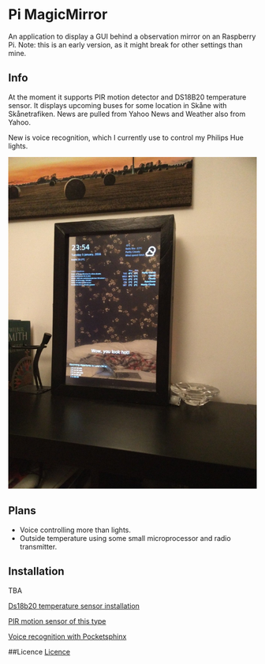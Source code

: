 Pi MagicMirror
=======
An application to display a GUI behind a observation mirror on an Raspberry Pi. Note: this is an early version, as it might break for other settings than mine.

## Info
At the moment it supports PIR motion detector and DS18B20 temperature sensor.
It displays upcoming buses for some location in Skåne with Skånetrafiken. 
News are pulled from Yahoo News and Weather also from Yahoo.

New is voice recognition, which I currently use to control my Philips Hue lights.

![Mirror](pics/mirror.jpg)


## Plans
- Voice controlling more than lights.
- Outside temperature using some small microprocessor and radio transmitter.


## Installation
TBA

[Ds18b20 temperature sensor installation](https://learn.adafruit.com/adafruits-raspberry-pi-lesson-11-ds18b20-temperature-sensing/hardware)

[PIR motion sensor of this type](https://learn.adafruit.com/pir-passive-infrared-proximity-motion-sensor)

[Voice recognition with Pocketsphinx](https://github.com/cmusphinx/pocketsphinx)


##Licence
[Licence](http://www.apache.org/licenses/LICENSE-2.0)
